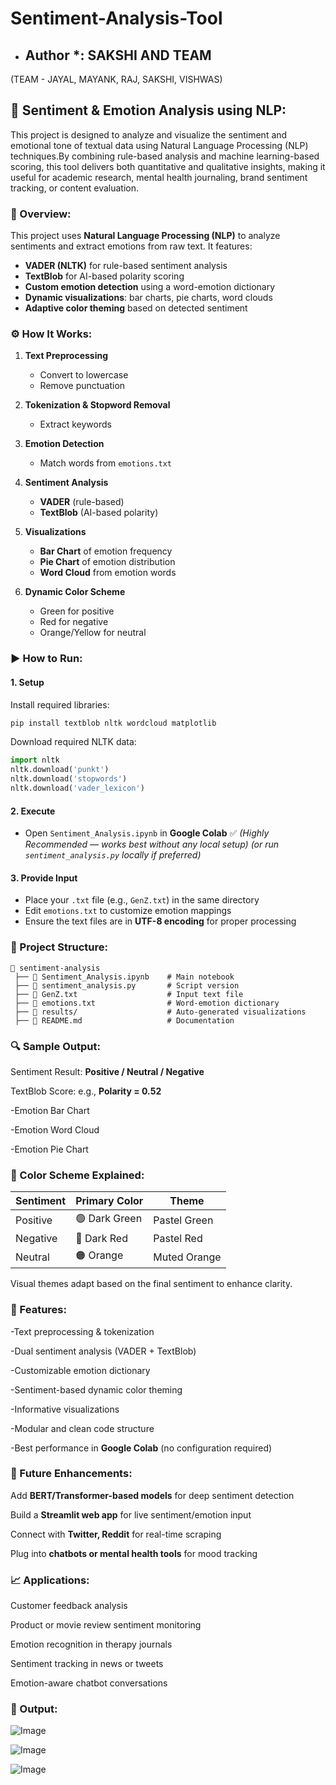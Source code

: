 # Sentiment-Analysis-Tool

* ## Author *: SAKSHI AND TEAM

(TEAM - JAYAL, MAYANK, RAJ, SAKSHI, VISHWAS)


## 🧠 Sentiment & Emotion Analysis using NLP:
This project is designed to analyze and visualize the sentiment and emotional tone of textual data using Natural Language Processing (NLP) techniques.By combining rule-based analysis and machine learning-based scoring, this tool delivers both quantitative and qualitative insights, making it useful for academic research, mental health journaling, brand sentiment tracking, or content evaluation.


### 📌 Overview:
This project uses **Natural Language Processing (NLP)** to analyze sentiments and extract emotions from raw text. It features:
* **VADER (NLTK)** for rule-based sentiment analysis
* **TextBlob** for AI-based polarity scoring
* **Custom emotion detection** using a word-emotion dictionary
* **Dynamic visualizations**: bar charts, pie charts, word clouds
* **Adaptive color theming** based on detected sentiment


### ⚙️ How It Works:

1. **Text Preprocessing**
   * Convert to lowercase
   * Remove punctuation

2. **Tokenization & Stopword Removal**
   * Extract keywords

3. **Emotion Detection**
   * Match words from `emotions.txt`

4. **Sentiment Analysis**
   * **VADER** (rule-based)
   * **TextBlob** (AI-based polarity)

5. **Visualizations**
   * **Bar Chart** of emotion frequency
   * **Pie Chart** of emotion distribution
   * **Word Cloud** from emotion words

6. **Dynamic Color Scheme**
   * Green for positive
   * Red for negative
   * Orange/Yellow for neutral


### ▶️ How to Run:

#### 1️. Setup
Install required libraries:

```bash
pip install textblob nltk wordcloud matplotlib
```

Download required NLTK data:

```python
import nltk
nltk.download('punkt')
nltk.download('stopwords')
nltk.download('vader_lexicon')
```

#### 2️. Execute

* Open `Sentiment_Analysis.ipynb` in **Google Colab** ✅ *(Highly Recommended — works best without any local setup)*
  *(or run `sentiment_analysis.py` locally if preferred)*

#### 3️. Provide Input

* Place your `.txt` file (e.g., `GenZ.txt`) in the same directory
* Edit `emotions.txt` to customize emotion mappings
* Ensure the text files are in **UTF-8 encoding** for proper processing


### 📁 Project Structure:

```
📂 sentiment-analysis
 ├── 📄 Sentiment_Analysis.ipynb    # Main notebook
 ├── 📄 sentiment_analysis.py       # Script version
 ├── 📄 GenZ.txt                    # Input text file
 ├── 📄 emotions.txt                # Word-emotion dictionary
 ├── 📂 results/                    # Auto-generated visualizations
 ├── 📄 README.md                   # Documentation
```


### 🔍 Sample Output:
Sentiment Result: **Positive / Neutral / Negative**

TextBlob Score: e.g., **Polarity = 0.52**

-Emotion Bar Chart

-Emotion Word Cloud

-Emotion Pie Chart


### 🎨 Color Scheme Explained:

| Sentiment | Primary Color | Theme        |
| --------- | ------------- | ------------ |
| Positive  | 🟢 Dark Green | Pastel Green |
| Negative  | 🔴 Dark Red   | Pastel Red   |
| Neutral   | 🟠 Orange     | Muted Orange |

Visual themes adapt based on the final sentiment to enhance clarity.


### 🌟 Features:
-Text preprocessing & tokenization

-Dual sentiment analysis (VADER + TextBlob)

-Customizable emotion dictionary

-Sentiment-based dynamic color theming

-Informative visualizations

-Modular and clean code structure

-Best performance in **Google Colab** (no configuration required)


### 🚀 Future Enhancements:

Add **BERT/Transformer-based models** for deep sentiment detection

Build a **Streamlit web app** for live sentiment/emotion input

Connect with **Twitter, Reddit** for real-time scraping

Plug into **chatbots or mental health tools** for mood tracking


### 📈 Applications:

Customer feedback analysis

Product or movie review sentiment monitoring

Emotion recognition in therapy journals

Sentiment tracking in news or tweets

Emotion-aware chatbot conversations


### 🚀 Output:

![Image](https://github.com/user-attachments/assets/a54b3037-27b2-4a4e-93e1-41aba36f61b8)

![Image](https://github.com/user-attachments/assets/183f82d3-9eb4-439f-830d-83a847f82f47)

![Image](https://github.com/user-attachments/assets/d14b3c04-7835-447b-ad8b-981143d86e8e)
